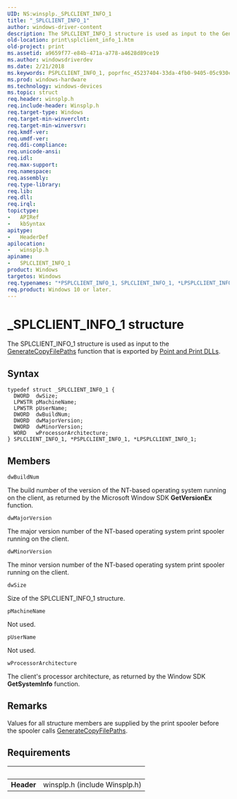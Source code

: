 ```yaml
---
UID: NS:winsplp._SPLCLIENT_INFO_1
title: "_SPLCLIENT_INFO_1"
author: windows-driver-content
description: The SPLCLIENT_INFO_1 structure is used as input to the GenerateCopyFilePaths function that is exported by Point and Print DLLs.
old-location: print\splclient_info_1.htm
old-project: print
ms.assetid: a9659f77-e84b-471a-a778-a4628d89ce19
ms.author: windowsdriverdev
ms.date: 2/21/2018
ms.keywords: PSPLCLIENT_INFO_1, poprfnc_45237404-33da-4fb0-9405-05c930c5445b.xml, winsplp/LPSPLCLIENT_INFO_1, SPLCLIENT_INFO_1 structure [Print Devices], _SPLCLIENT_INFO_1, *PSPLCLIENT_INFO_1, SPLCLIENT_INFO_1, *LPSPLCLIENT_INFO_1, winsplp/SPLCLIENT_INFO_1, print.splclient_info_1, LPSPLCLIENT_INFO_1 structure pointer [Print Devices], PSPLCLIENT_INFO_1 structure pointer [Print Devices], LPSPLCLIENT_INFO_1, winsplp/PSPLCLIENT_INFO_1
ms.prod: windows-hardware
ms.technology: windows-devices
ms.topic: struct
req.header: winsplp.h
req.include-header: Winsplp.h
req.target-type: Windows
req.target-min-winverclnt: 
req.target-min-winversvr: 
req.kmdf-ver: 
req.umdf-ver: 
req.ddi-compliance: 
req.unicode-ansi: 
req.idl: 
req.max-support: 
req.namespace: 
req.assembly: 
req.type-library: 
req.lib: 
req.dll: 
req.irql: 
topictype:
-	APIRef
-	kbSyntax
apitype:
-	HeaderDef
apilocation:
-	winsplp.h
apiname:
-	SPLCLIENT_INFO_1
product: Windows
targetos: Windows
req.typenames: "*PSPLCLIENT_INFO_1, SPLCLIENT_INFO_1, *LPSPLCLIENT_INFO_1"
req.product: Windows 10 or later.
---
```


# _SPLCLIENT_INFO_1 structure
The SPLCLIENT_INFO_1 structure is used as input to the <a href="..\winsplp\nf-winsplp-generatecopyfilepaths.md">GenerateCopyFilePaths</a> function that is exported by <a href="https://msdn.microsoft.com/7ead940e-8426-4756-890f-f3607dc1f9ca">Point and Print DLLs</a>.

## Syntax
````
typedef struct _SPLCLIENT_INFO_1 {
  DWORD  dwSize;
  LPWSTR pMachineName;
  LPWSTR pUserName;
  DWORD  dwBuildNum;
  DWORD  dwMajorVersion;
  DWORD  dwMinorVersion;
  WORD   wProcessorArchitecture;
} SPLCLIENT_INFO_1, *PSPLCLIENT_INFO_1, *LPSPLCLIENT_INFO_1;
````

## Members


`dwBuildNum`

The build number of the version of the NT-based operating system running on the client, as returned by the Microsoft Window SDK <b>GetVersionEx</b> function.

`dwMajorVersion`

The major version number of the NT-based operating system print spooler running on the client.

`dwMinorVersion`

The minor version number of the NT-based operating system print spooler running on the client.

`dwSize`

Size of the SPLCLIENT_INFO_1 structure.

`pMachineName`

Not used.

`pUserName`

Not used.

`wProcessorArchitecture`

The client's processor architecture, as returned by the Window SDK <b>GetSystemInfo</b> function.

## Remarks
Values for all structure members are supplied by the print spooler before the spooler calls <a href="..\winsplp\nf-winsplp-generatecopyfilepaths.md">GenerateCopyFilePaths</a>.

## Requirements
| &nbsp; | &nbsp; |
| ---- |:---- |
| **Header** | winsplp.h (include Winsplp.h) |